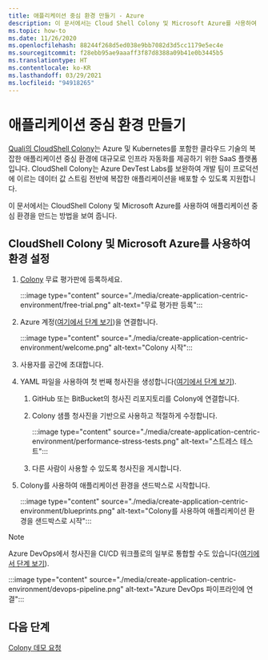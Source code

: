 ```yaml
---
title: 애플리케이션 중심 환경 만들기 - Azure
description: 이 문서에서는 Cloud Shell Colony 및 Microsoft Azure를 사용하여 애플리케이션 중심 환경을 만드는 방법을 보여 줍니다.
ms.topic: how-to
ms.date: 11/26/2020
ms.openlocfilehash: 88244f268d5ed038e9bb7082d3d5cc1179e5ec4e
ms.sourcegitcommit: f28ebb95ae9aaaff3f87d8388a09b41e0b3445b5
ms.translationtype: HT
ms.contentlocale: ko-KR
ms.lasthandoff: 03/29/2021
ms.locfileid: "94918265"
---
```

# <a name="create-an-application-centric-environment"></a>애플리케이션 중심 환경 만들기

[Quali의 CloudShell Colony](https://azuremarketplace.microsoft.com/marketplace/apps/quali_systems.cloudshell_colony?tab=Overview)는 Azure 및 Kubernetes를 포함한 클라우드 기술의 복잡한 애플리케이션 중심 환경에 대규모로 인프라 자동화를 제공하기 위한 SaaS 플랫폼입니다. CloudShell Colony는 Azure DevTest Labs를 보완하여 개발 팀이 프로덕션에 이르는 데이터 값 스트림 전반에 복잡한 애플리케이션을 배포할 수 있도록 지원합니다.

이 문서에서는 CloudShell Colony 및 Microsoft Azure를 사용하여 애플리케이션 중심 환경을 만드는 방법을 보여 줍니다.

## <a name="set-up-the-environment-with-cloudshell-colony-and-microsoft-azure"></a>CloudShell Colony 및 Microsoft Azure를 사용하여 환경 설정

1. [Colony](https://azuremarketplace.microsoft.com/marketplace/apps/quali_systems.cloudshell_colony?tab=Overview) 무료 평가판에 등록하세요.

    :::image type="content" source="./media/create-application-centric-environment/free-trial.png" alt-text="무료 평가판 등록":::    
1. Azure 계정([여기에서 단계 보기](https://colonysupport.quali.com/hc/articles/360008222234))을 연결합니다.

    :::image type="content" source="./media/create-application-centric-environment/welcome.png" alt-text="Colony 시작":::     
1. 사용자를 공간에 초대합니다.
1. YAML 파일을 사용하여 첫 번째 청사진을 생성합니다([여기에서 단계 보기](https://colonysupport.quali.com/hc/articles/360001680807-Steps-to-Developing-a-Blueprint)).
    1. GitHub 또는 BitBucket의 청사진 리포지토리를 Colony에 연결합니다.
    1. Colony 샘플 청사진을 기반으로 사용하고 적절하게 수정합니다.

        :::image type="content" source="./media/create-application-centric-environment/performance-stress-tests.png" alt-text="스트레스 테스트":::    
    1. 다른 사람이 사용할 수 있도록 청사진을 게시합니다.
1. Colony를 사용하여 애플리케이션 환경을 샌드박스로 시작합니다.

    :::image type="content" source="./media/create-application-centric-environment/blueprints.png" alt-text="Colony를 사용하여 애플리케이션 환경을 샌드박스로 시작":::    

> [!NOTE]
> Azure DevOps에서 청사진을 CI/CD 워크플로의 일부로 통합할 수도 있습니다([여기에서 단계 보기](https://colonysupport.quali.com/hc/articles/360008464234)).

:::image type="content" source="./media/create-application-centric-environment/devops-pipeline.png" alt-text="Azure DevOps 파이프라인에 연결":::    

## <a name="next-steps"></a>다음 단계

[Colony 데모 요청](https://info.quali.com/cloudshell-colony-demo-request)
